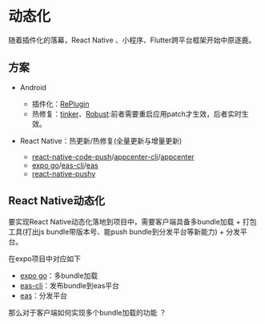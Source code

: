 # 动态化
随着插件化的落幕，React Native 、小程序、Flutter跨平台框架开始中原逐鹿。

## 方案
- Android
    - 插件化：[RePlugin](https://github.com/Qihoo360/RePlugin)
    - 热修复：[tinker](https://github.com/Tencent/tinker)、[Robust](https://github.com/Meituan-Dianping/Robust):前者需要重启应用patch才生效，后者实时生效。

- React Native：热更新/热修复(全量更新与增量更新)
    - [react-native-code-push](https://github.com/microsoft/react-native-code-push)/[appcenter-cli](https://github.com/microsoft/appcenter-cli)/[appcenter](https://appcenter.ms/)
    - [expo go](https://github.com/expo/expo/tree/main/apps/eas-expo-go)/[eas-cli](https://github.com/expo/eas-cli)/[eas](https://expo.dev/eas)
    - [react-native-pushy](https://github.com/reactnativecn/react-native-pushy/)

## React Native动态化

要实现React Native动态化落地到项目中，需要客户端具备多bundle加载 + 打包工具(打出js bundle带版本号、能push bundle到分发平台等新能力) + 分发平台。

在expo项目中对应如下

- [expo go](https://github.com/expo/expo/tree/main/apps/eas-expo-go)：多bundle加载
- [eas-cli](https://github.com/expo/eas-cli)：发布bundle到eas平台
- [eas](https://expo.dev/eas)：分发平台

那么对于客户端如何实现多个bundle加载的功能 ？
